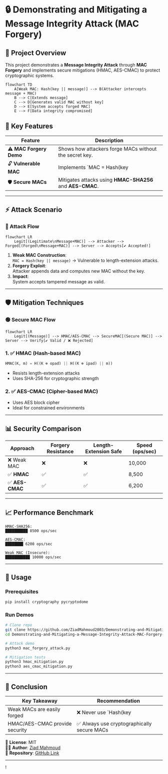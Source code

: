 
# 🔒 Demonstrating and Mitigating a Message Integrity Attack (MAC Forgery)

## 📌 Project Overview
This project demonstrates a **Message Integrity Attack** through **MAC Forgery** and implements secure mitigations (HMAC, AES-CMAC) to protect cryptographic systems.

```mermaid
flowchart TD
    A[Weak MAC: Hash(key || message)] --> B(Attacker intercepts message + MAC)
    B --> C[Extends message]
    C --> D[Generates valid MAC without key]
    D --> E[System accepts forged MAC]
    E --> F[Data integrity compromised]
```

## 🔑 Key Features
| Feature               | Description                                                                 |
|-----------------------|-----------------------------------------------------------------------------|
| ⚠ **MAC Forgery Demo** | Shows how attackers forge MACs without the secret key.                      |
| 🔓 **Vulnerable MAC**  | Implements `MAC = Hash(key || message)` (insecure).                         |
| 🛡 **Secure MACs**     | Mitigates attacks using **HMAC-SHA256** and **AES-CMAC**.                  |

---

## ⚡ Attack Scenario
### 🔴 Attack Flow
```mermaid
flowchart LR
    Legit[(Legitimate\nMessage+MAC)] --> Attacker --> Forged[(Forged\nMessage+MAC)] --> Server --> Accepts[✔ Accepted!]
```

1. **Weak MAC Construction**:  
   `MAC = Hash(key || message)` → Vulnerable to length-extension attacks.
2. **Forgery Exploit**:  
   Attacker appends data and computes new MAC without the key.
3. **Impact**:  
   System accepts tampered message as valid.

---

## 🛡 Mitigation Techniques
### 🟢 Secure MAC Flow
```mermaid
flowchart LR
    Legit[(Message)] --> HMAC/AES-CMAC --> SecureMAC[(Secure MAC)] --> Server --> Verify[✔ Valid / ❌ Rejected]
```

### 1. ✅ **HMAC (Hash-based MAC)**
```python
HMAC(K, m) = H((K ⊕ opad) || H((K ⊕ ipad) || m))
```
- Resists length-extension attacks
- Uses SHA-256 for cryptographic strength

### 2. ✅ **AES-CMAC (Cipher-based MAC)**
- Uses AES block cipher
- Ideal for constrained environments

---

## 📊 Security Comparison
| Approach          | Forgery Resistance | Length-Extension Safe | Speed (ops/sec) |
|-------------------|--------------------|-----------------------|-----------------|
| ❌ Weak MAC       | ❌                 | ❌                    | 10,000          |
| ✅ **HMAC**       | ✅                 | ✅                    | 8,500           |
| ✅ **AES-CMAC**   | ✅                 | ✅                    | 6,200           |

---

## 📈 Performance Benchmark
```
HMAC-SHA256:
██████████ 8500 ops/sec

AES-CMAC:
████████ 6200 ops/sec

Weak MAC (Insecure):
███████████ 10000 ops/sec
```

---

## 🚀 Usage
### Prerequisites
```bash
pip install cryptography pycryptodome
```

### Run Demos
```bash
# Clone repo
git clone https://github.com/ZiadMahmoud2003/Demonstrating-and-Mitigating-a-Message-Integrity-Attack-MAC-Forgery-.git
cd Demonstrating-and-Mitigating-a-Message-Integrity-Attack-MAC-Forgery-

# Attack demo
python3 mac_forgery_attack.py

# Mitigation tests
python3 hmac_mitigation.py
python3 aes_cmac_mitigation.py
```

---

## 🎯 Conclusion
| Key Takeaway                  | Recommendation                              |
|-------------------------------|--------------------------------------------|
| Weak MACs are easily forged   | ❌ Never use `Hash(key||message)`           |
| HMAC/AES-CMAC provide security| ✅ Always use cryptographically secure MACs |



📜 **License**: MIT  
👨‍💻 **Author**: [Ziad Mahmoud](https://github.com/ZiadMahmoud2003)  
🔗 **Repository**: [GitHub Link](https://github.com/ZiadMahmoud2003/Demonstrating-and-Mitigating-a-Message-Integrity-Attack-MAC-Forgery-)

---

!
